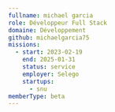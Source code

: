 ```yaml
---
fullname: michael garcia
role: Développeur Full Stack
domaine: Développement
github: michaelgarcia75
missions:
  - start: 2023-02-19
    end: 2025-01-31
    status: service
    employer: Selego
    startups:
      - snu
memberType: beta
---
```

